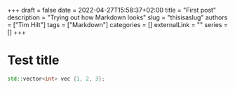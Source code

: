 +++ 
draft = false
date = 2022-04-27T15:58:37+02:00
title = "First post"
description = "Trying out how Markdown looks"
slug = "thisisaslug"
authors = ["Tim Hilt"]
tags = ["Markdown"]
categories = []
externalLink = ""
series = []
+++

# Test title

``` c++
std::vector<int> vec {1, 2, 3};
```
